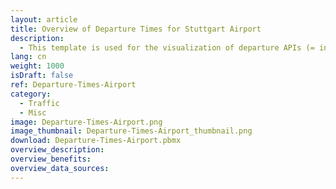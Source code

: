 ```yaml
---
layout: article
title: Overview of Departure Times for Stuttgart Airport
description: 
  - This template is used for the visualization of departure APIs (= interfaces) of Stuttgart Airport. Three terminals with the current flight times as well as an overview of further flights in the following two hours and delays are visualized.
lang: cn
weight: 1000
isDraft: false
ref: Departure-Times-Airport
category:
  - Traffic
  - Misc
image: Departure-Times-Airport.png
image_thumbnail: Departure-Times-Airport_thumbnail.png
download: Departure-Times-Airport.pbmx
overview_description:
overview_benefits:
overview_data_sources:
---
```

